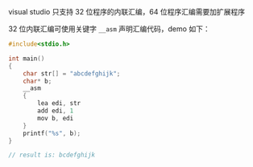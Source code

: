 
visual studio 只支持 32 位程序的内联汇编，64 位程序汇编需要加扩展程序

32 位内联汇编可使用关键字 `__asm` 声明汇编代码，demo 如下：

```c
#include<stdio.h>

int main()
{
	char str[] = "abcdefghijk";
	char* b;
	__asm
	{
		lea edi, str
		add edi, 1
		mov b, edi
	}
	printf("%s", b);
}

// result is: bcdefghijk
```
